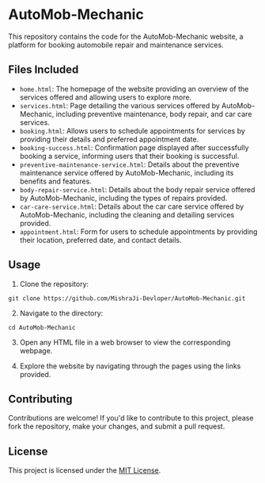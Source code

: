 # AutoMob-Mechanic


This repository contains the code for the AutoMob-Mechanic website, a platform for booking automobile repair and maintenance services.

## Files Included

- `home.html`: The homepage of the website providing an overview of the services offered and allowing users to explore more.
- `services.html`: Page detailing the various services offered by AutoMob-Mechanic, including preventive maintenance, body repair, and car care services.
- `booking.html`: Allows users to schedule appointments for services by providing their details and preferred appointment date.
- `booking-success.html`: Confirmation page displayed after successfully booking a service, informing users that their booking is successful.
- `preventive-maintenance-service.html`: Details about the preventive maintenance service offered by AutoMob-Mechanic, including its benefits and features.
- `body-repair-service.html`: Details about the body repair service offered by AutoMob-Mechanic, including the types of repairs provided.
- `car-care-service.html`: Details about the car care service offered by AutoMob-Mechanic, including the cleaning and detailing services provided.
- `appointment.html`: Form for users to schedule appointments by providing their location, preferred date, and contact details.

## Usage

1. Clone the repository:

```
git clone https://github.com/MishraJi-Devloper/AutoMob-Mechanic.git
```

2. Navigate to the directory:

```
cd AutoMob-Mechanic
```

3. Open any HTML file in a web browser to view the corresponding webpage.

4. Explore the website by navigating through the pages using the links provided.

## Contributing

Contributions are welcome! If you'd like to contribute to this project, please fork the repository, make your changes, and submit a pull request.

## License

This project is licensed under the [MIT License](LICENSE).
